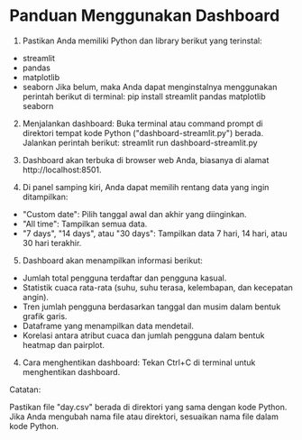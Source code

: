 # Panduan Menggunakan Dashboard

1. Pastikan Anda memiliki Python dan library berikut yang terinstal:
- streamlit
- pandas
- matplotlib
- seaborn
Jika belum, maka Anda dapat menginstalnya menggunakan perintah berikut di terminal: pip install streamlit pandas matplotlib seaborn

2. Menjalankan dashboard:
Buka terminal atau command prompt di direktori tempat kode Python ("dashboard-streamlit.py") berada.
Jalankan perintah berikut: streamlit run dashboard-streamlit.py

3. Dashboard akan terbuka di browser web Anda, biasanya di alamat http://localhost:8501.

4. Di panel samping kiri, Anda dapat memilih rentang data yang ingin ditampilkan:
- "Custom date": Pilih tanggal awal dan akhir yang diinginkan.
- "All time": Tampilkan semua data.
- "7 days", "14 days", atau "30 days": Tampilkan data 7 hari, 14 hari, atau 30 hari terakhir.

5. Dashboard akan menampilkan informasi berikut:
- Jumlah total pengguna terdaftar dan pengguna kasual.
- Statistik cuaca rata-rata (suhu, suhu terasa, kelembapan, dan kecepatan angin).
- Tren jumlah pengguna berdasarkan tanggal dan musim dalam bentuk grafik garis.
- Dataframe yang menampilkan data mendetail.
- Korelasi antara atribut cuaca dan jumlah pengguna dalam bentuk heatmap dan pairplot.

4. Cara menghentikan dashboard:
Tekan Ctrl+C di terminal untuk menghentikan dashboard.

Catatan:

Pastikan file "day.csv" berada di direktori yang sama dengan kode Python.
Jika Anda mengubah nama file atau direktori, sesuaikan nama file dalam kode Python.